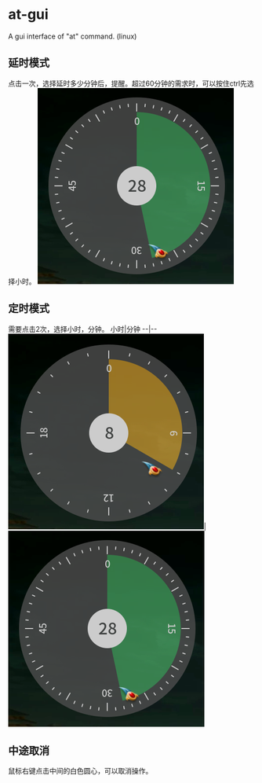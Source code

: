 # at-gui
A gui interface of "at" command. (linux)

## 延时模式

点击一次，选择延时多少分钟后，提醒。超过60分钟的需求时，可以按住ctrl先选择小时。
![at-gui-m](src/at-gui-m.png)

## 定时模式

需要点击2次，选择小时，分钟。
小时|分钟
--|--
![at-gui-h](src/at-gui-h.png)|![at-gui-m](src/at-gui-m.png)

## 中途取消

鼠标右键点击中间的白色圆心，可以取消操作。

